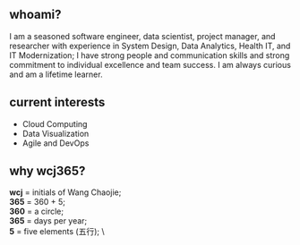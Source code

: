 ## whoami?
I am a seasoned software engineer, data scientist, project manager, and researcher with experience in System Design, Data Analytics, Health IT, and IT Modernization; I have strong people and communication skills and strong commitment to individual excellence and team success. I am always curious and am a lifetime learner.
## current interests
- Cloud Computing
- Data Visualization
- Agile and DevOps
## why wcj365?
**wcj** = initials of  Wang Chaojie; \
**365** = 360 + 5; \
**360** = a circle; \
**365** = days per year; \
**5** = five elements (五行); \
